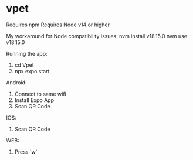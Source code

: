 # vpet

Requires npm
Requires Node v14 or higher.

My workaround for Node compatibility issues: 
nvm install v18.15.0
nvm use v18.15.0

Running the app:
1) cd Vpet
2) npx expo start

  Android:
  1) Connect to same wifi
  2) Install Expo App
  3) Scan QR Code

  IOS:
  1) Scan QR Code

  WEB:
  1) Press 'w'
